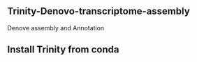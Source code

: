## Trinity-Denovo-transcriptome-assembly
Denove assembly and Annotation


## Install Trinity from conda

